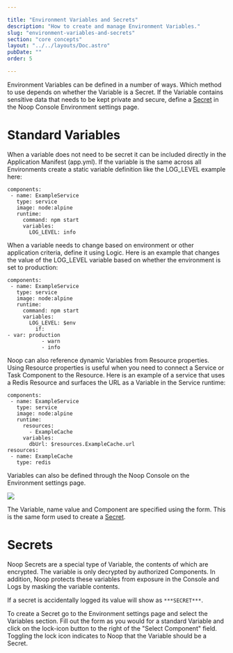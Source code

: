 ```yaml
---

title: "Environment Variables and Secrets"
description: "How to create and manage Environment Variables."
slug: "environment-variables-and-secrets"
section: "core concepts"
layout: "../../layouts/Doc.astro"
pubDate: ""
order: 5

---
```


Environment Variables can be defined in a number of ways. Which method to use depends on whether the Variable is a Secret. If the Variable contains sensitive data that needs to be kept private and secure, define a [Secret](http://localhost:3000/docs/environment-variables#secrets) in the Noop Console Environment settings page.

# Standard Variables

When a variable does not need to be secret it can be included directly in the Application Manifest (app.yml). If the variable is the same across all Environments create a static variable definition like the LOG\_LEVEL example here:

```
components:
 - name: ExampleService
   type: service
   image: node:alpine
   runtime:
     command: npm start
     variables:
       LOG_LEVEL: info
```

When a variable needs to change based on environment or other application criteria, define it using Logic. Here is an example that changes the value of the LOG\_LEVEL variable based on whether the environment is set to production:

```
components:
 - name: ExampleService
   type: service
   image: node:alpine
   runtime:
     command: npm start
     variables:
       LOG_LEVEL: $env
         if: 
- var: production
           - warn
           - info
```

Noop can also reference dynamic Variables from Resource properties. Using Resource properties is useful when you need to connect a Service or Task Component to the Resource. Here is an example of a service that uses a Redis Resource and surfaces the URL as a Variable in the Service runtime:

```
components:
 - name: ExampleService
   type: service
   image: node:alpine
   runtime:
     resources:
       - ExampleCache
     variables:
       dbUrl: $resources.ExampleCache.url
resources:
 - name: ExampleCache
   type: redis
```

Variables can also be defined through the Noop Console on the Environment settings page.

![](/assets/docs/imgs/b0160bea-f5c1-4675-9b2e-dc9ac1fa1bf3.png)

The Variable, name value and Component are specified using the form. This is the same form used to create a [Secret](http://localhost:3000/docs/environment-variables#secrets).

# Secrets

Noop Secrets are a special type of Variable, the contents of which are encrypted. The variable is only decrypted by authorized Components. In addition, Noop protects these variables from exposure in the Console and Logs by masking the variable contents.

If a secret is accidentally logged its value will show as `***SECRET***`.

To create a Secret go to the Environment settings page and select the Variables section. Fill out the form as you would for a standard Variable and click on the lock-icon button to the right of the "Select Component" field. Toggling the lock icon indicates to Noop that the Variable should be a Secret.
